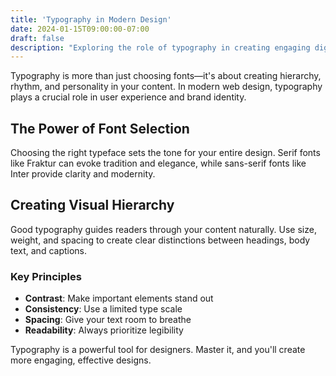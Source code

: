 ```yaml
---
title: 'Typography in Modern Design'
date: 2024-01-15T09:00:00-07:00
draft: false
description: "Exploring the role of typography in creating engaging digital experiences."
---
```


Typography is more than just choosing fonts—it's about creating hierarchy, rhythm, and personality in your content. In modern web design, typography plays a crucial role in user experience and brand identity.

## The Power of Font Selection

Choosing the right typeface sets the tone for your entire design. Serif fonts like Fraktur can evoke tradition and elegance, while sans-serif fonts like Inter provide clarity and modernity.

## Creating Visual Hierarchy

Good typography guides readers through your content naturally. Use size, weight, and spacing to create clear distinctions between headings, body text, and captions.

### Key Principles

- **Contrast**: Make important elements stand out
- **Consistency**: Use a limited type scale
- **Spacing**: Give your text room to breathe
- **Readability**: Always prioritize legibility

Typography is a powerful tool for designers. Master it, and you'll create more engaging, effective designs.
